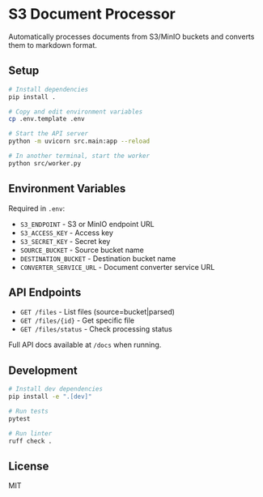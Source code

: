 # S3 Document Processor

Automatically processes documents from S3/MinIO buckets and converts them to markdown format.

## Setup

```bash
# Install dependencies
pip install .

# Copy and edit environment variables
cp .env.template .env

# Start the API server
python -m uvicorn src.main:app --reload

# In another terminal, start the worker
python src/worker.py
```

## Environment Variables

Required in `.env`:
- `S3_ENDPOINT` - S3 or MinIO endpoint URL
- `S3_ACCESS_KEY` - Access key
- `S3_SECRET_KEY` - Secret key
- `SOURCE_BUCKET` - Source bucket name
- `DESTINATION_BUCKET` - Destination bucket name
- `CONVERTER_SERVICE_URL` - Document converter service URL

## API Endpoints

- `GET /files` - List files (source=bucket|parsed)
- `GET /files/{id}` - Get specific file
- `GET /files/status` - Check processing status

Full API docs available at `/docs` when running.

## Development

```bash
# Install dev dependencies
pip install -e ".[dev]"

# Run tests
pytest

# Run linter
ruff check .
```

## License

MIT
